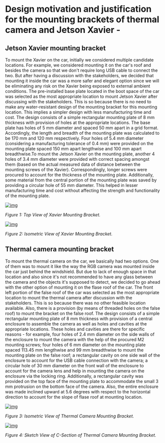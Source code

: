 # Design motivation and justification for the mounting brackets of thermal camera and Jetson Xavier -

## Jetson Xavier mounting bracket

To mount the Xavier on the car, initially we considered multiple candidate locations. For example, we considered mounting it on the car's roof and besides the camera so that we don't require long USB cable to connect the two. But after having a discussion with the stakeholders, we decided that mounting it inside the car was a more safer and elegant option since we will be eliminating any risk on the Xavier being exposed to external ambient conditions. The pre-installed base plate located in the boot space of the car was selected as the most appropriate location to mount Jetson Xavier after discussing with the stakeholders. This is so because there is no need to make any water-resistant design of the mounting bracket for this mounting location. This implies a simpler design with less manufacturing time and cost.
The design consists of a simple rectangular mounting plate of 8 mm thickness with provision of holes at the appropriate locations. The base plate has holes of 5 mm diameter and spaced 50 mm apart in a grid format. Accordingly, the length and breadth of the mounting plate was calculated to be 170 mm and 120 mm respectively. Four holes of 5.4 mm diameter (considering a manufacturing tolerance of 0.4 mm) were provided on the mounting plate spaced 150 mm apart lengthwise and 100 mm apart breadthwise.To mount the Jetson Xavier on the mounting plate, another 4 holes of 3.4 mm diameter were provided with correct spacing amongst them (based on the actual measured data of distance between the mounting screws of the Xavier). Correspondingly, longer screws were procured to account for the thickness of the mounting plate. Additionally, some material from the central portion of the mounting plate was saved by providing a circular hole of 55 mm diameter. This helped in lesser manufacturing time and cost without affecting the strength and functionality of the mounting plate.

[![img](https://github.com/tue-mps-edu/thermal_object_detection/raw/master/CAD/doc_images/xavier_image1.JPG)](https://github.com/tue-mps-edu/thermal_object_detection/blob/master/CAD/doc_images/xavier_image1.JPG)

*Figure 1: Top View of Xavier Mounting Bracket.*

[![img](https://github.com/tue-mps-edu/thermal_object_detection/raw/master/CAD/doc_images/xavier_image2.JPG)](https://github.com/tue-mps-edu/thermal_object_detection/blob/master/CAD/doc_images/xavier_image2.JPG)

*Figure 2: Isometric View of Xavier Mounting Bracket.*

## Thermal camera mounting bracket

To mount the thermal camera on the car, we basically had two options. One of them was to mount it like the way the RGB camera was mounted inside the car just behind the windshield. But due to lack of enough space in that location and also since it's not recommended to have any glass between the camera and the objects it's supposed to detect, we decided to go ahead with the other option of mounting it on the flase roof of the car. The front left portion of the false roof of the car was selected as the most appropriate location to mount the thermal camera after discussion with the stakeholders. This is so because there was no other feasible location available. Also, there is a provision (by means of threaded holes on the false roof) to mount the bracket on the false roof.
The design consists of a simple rectangular mounting plate of 8 mm thickness with provision of a central enclosure to assemble the camera as well as holes and cavities at the appropriate locations. These holes and cavities are there for specific reasons - for example, four holes of 2.4 mm diameter on the side walls of the enclosure to mount the camera with the help of the procured M2 mounting screws; four holes of 6 mm diameter on the mounting plate spaced 113.45 mm lengthwise and 99 mm breadthwise to mount the mounting plate on the false roof; a rectangular cavity on one side wall of the enclosure to account for the USB cable connection with the camera; a circular hole of 30 mm diameter on the front wall of the enclosure to account for the camera lens and help in mounting the camera on the enclosure via the locking ring. Additionally, a rectangular cavity was provided on the top face of the mounting plate to accommodate the small 3 mm protrusion on the bottom face of the camera. Also, the entire enclosure was made inclined upward at 5.6 degrees with respect to the horizontal direction to account for the slope of flase roof at mounting location.

[![img](https://github.com/tue-mps-edu/thermal_object_detection/raw/master/CAD/doc_images/camera_image1.JPG)](https://github.com/tue-mps-edu/thermal_object_detection/blob/master/CAD/doc_images/camera_image1.JPG)

*Figure 3:  Isometric View of Thermal Camera Mounting Bracket.*

[![img](https://github.com/tue-mps-edu/thermal_object_detection/raw/master/CAD/doc_images/camera_image2.JPG)](https://github.com/tue-mps-edu/thermal_object_detection/blob/master/CAD/doc_images/camera_image2.JPG)

*Figure 4:  Sketch View of C-Section of Thermal Camera Mounting Bracket.*
